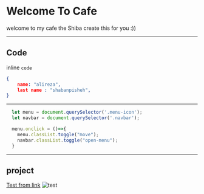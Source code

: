 # Welcome To Cafe

<p>welcome to my cafe the Shiba create this for you :))</p>

___

## Code 

inline `code`

```json
{
    name: "alireza",
    last name : "shabanpisheh",
}
```
___
```javascript
  let menu = document.querySelector('.menu-icon');
  let navbar = document.querySelector('.navbar');

  menu.onclick = ()=>{
    menu.classList.toggle("move");
    navbar.classList.toggle("open-menu");
  }
```
___

<!-- ## Welcome To Cafe

### Welcome To Cafe

#### Welcome To Cafe

##### Welcome To Cafe

###### Welcome To Cafe -->

## project
[Test from link](https://sabzlearn.ir/)
![test](https://octodex.github.com/images/minion.png)